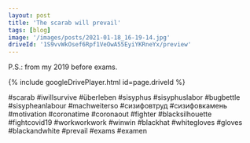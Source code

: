 ```yaml
---
layout: post
title: 'The scarab will prevail'
tags: [blog]
image: '/images/posts/2021-01-18_16-19-14.jpg'
driveId: '1S9vvWkOsef6Rpf1VeOwA55EyiYKRneYx/preview'
---
```


P.S.: from my 2019 before exams.

{% include googleDrivePlayer.html id=page.driveId %}

#scarab #iwillsurvive
#überleben #sisyphus #sisyphuslabor #bugbettle #sisypheanlabour #machweiterso #сизифовтруд #сизифовкамень #motivation #coronatime #coronaout #fighter #blacksilhouette #fightcovid19 #workworkwork #winwin #blackhat #whitegloves #gloves #blackandwhite #prevail #exams #examen
